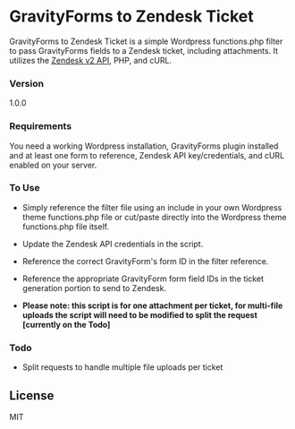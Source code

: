 # GravityForms to Zendesk Ticket

GravityForms to Zendesk Ticket is a simple Wordpress functions.php filter to pass GravityForms fields to a Zendesk ticket, including attachments.  It utilizes the [Zendesk v2 API](https://developer.zendesk.com/rest_api/docs/core/introduction), PHP, and cURL.

### Version
1.0.0

### Requirements

You need a working Wordpress installation, GravityForms plugin installed and at least one form to reference, Zendesk API key/credentials, and cURL enabled on your server.

### To Use

- Simply reference the filter file using an include in your own Wordpress theme functions.php file or cut/paste directly into the Wordpress theme functions.php file itself.

- Update the Zendesk API credentials in the script.

- Reference the correct GravityForm's form ID in the filter reference.

- Reference the appropriate GravityForm form field IDs in the ticket generation portion to send to Zendesk.

- **Please note: this script is for one attachment per ticket, for multi-file uploads the script will need to be modified to split the request [currently on the Todo]**

### Todo

 - Split requests to handle multiple file uploads per ticket

License
----

MIT

[Christi Richards]:http://www.christirichards.com/
[@christirichards]:http://twitter.com/christirichards